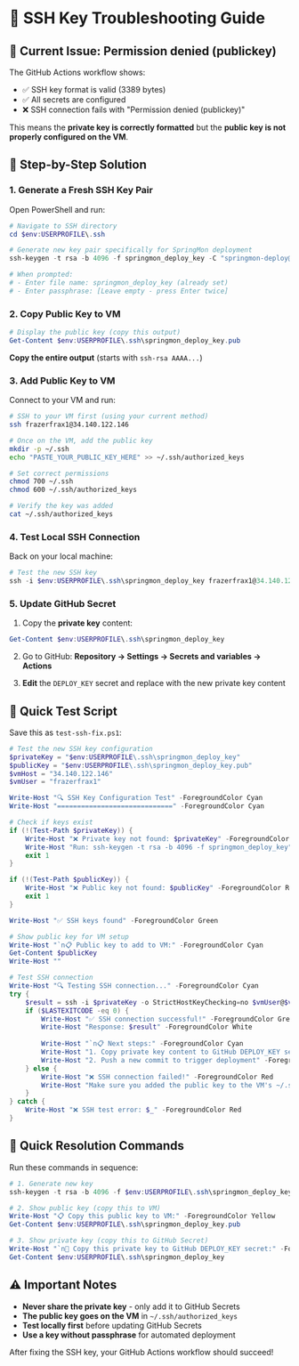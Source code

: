 # 🔧 SSH Key Troubleshooting Guide

## 🚨 Current Issue: Permission denied (publickey)

The GitHub Actions workflow shows:
- ✅ SSH key format is valid (3389 bytes)
- ✅ All secrets are configured 
- ❌ SSH connection fails with "Permission denied (publickey)"

This means the **private key is correctly formatted** but the **public key is not properly configured on the VM**.

## 🔑 Step-by-Step Solution

### 1. Generate a Fresh SSH Key Pair

Open PowerShell and run:

```powershell
# Navigate to SSH directory
cd $env:USERPROFILE\.ssh

# Generate new key pair specifically for SpringMon deployment
ssh-keygen -t rsa -b 4096 -f springmon_deploy_key -C "springmon-deploy@github-actions"

# When prompted:
# - Enter file name: springmon_deploy_key (already set)
# - Enter passphrase: [Leave empty - press Enter twice]
```

### 2. Copy Public Key to VM

```powershell
# Display the public key (copy this output)
Get-Content $env:USERPROFILE\.ssh\springmon_deploy_key.pub
```

**Copy the entire output** (starts with `ssh-rsa AAAA...`)

### 3. Add Public Key to VM

Connect to your VM and run:

```bash
# SSH to your VM first (using your current method)
ssh frazerfrax1@34.140.122.146

# Once on the VM, add the public key
mkdir -p ~/.ssh
echo "PASTE_YOUR_PUBLIC_KEY_HERE" >> ~/.ssh/authorized_keys

# Set correct permissions
chmod 700 ~/.ssh
chmod 600 ~/.ssh/authorized_keys

# Verify the key was added
cat ~/.ssh/authorized_keys
```

### 4. Test Local SSH Connection

Back on your local machine:

```powershell
# Test the new SSH key
ssh -i $env:USERPROFILE\.ssh\springmon_deploy_key frazerfrax1@34.140.122.146 "echo 'SSH connection successful'"
```

### 5. Update GitHub Secret

1. Copy the **private key** content:
```powershell
Get-Content $env:USERPROFILE\.ssh\springmon_deploy_key
```

2. Go to GitHub: **Repository → Settings → Secrets and variables → Actions**

3. **Edit** the `DEPLOY_KEY` secret and replace with the new private key content

## 🧪 Quick Test Script

Save this as `test-ssh-fix.ps1`:

```powershell
# Test the new SSH key configuration
$privateKey = "$env:USERPROFILE\.ssh\springmon_deploy_key"
$publicKey = "$env:USERPROFILE\.ssh\springmon_deploy_key.pub"
$vmHost = "34.140.122.146"
$vmUser = "frazerfrax1"

Write-Host "🔍 SSH Key Configuration Test" -ForegroundColor Cyan
Write-Host "=============================" -ForegroundColor Cyan

# Check if keys exist
if (!(Test-Path $privateKey)) {
    Write-Host "❌ Private key not found: $privateKey" -ForegroundColor Red
    Write-Host "Run: ssh-keygen -t rsa -b 4096 -f springmon_deploy_key" -ForegroundColor Yellow
    exit 1
}

if (!(Test-Path $publicKey)) {
    Write-Host "❌ Public key not found: $publicKey" -ForegroundColor Red
    exit 1
}

Write-Host "✅ SSH keys found" -ForegroundColor Green

# Show public key for VM setup
Write-Host "`n📋 Public key to add to VM:" -ForegroundColor Cyan
Get-Content $publicKey
Write-Host ""

# Test SSH connection
Write-Host "🔍 Testing SSH connection..." -ForegroundColor Cyan
try {
    $result = ssh -i $privateKey -o StrictHostKeyChecking=no $vmUser@$vmHost "echo 'SSH test successful'; whoami"
    if ($LASTEXITCODE -eq 0) {
        Write-Host "✅ SSH connection successful!" -ForegroundColor Green
        Write-Host "Response: $result" -ForegroundColor White
        
        Write-Host "`n📋 Next steps:" -ForegroundColor Cyan
        Write-Host "1. Copy private key content to GitHub DEPLOY_KEY secret" -ForegroundColor White
        Write-Host "2. Push a new commit to trigger deployment" -ForegroundColor White
    } else {
        Write-Host "❌ SSH connection failed!" -ForegroundColor Red
        Write-Host "Make sure you added the public key to the VM's ~/.ssh/authorized_keys" -ForegroundColor Yellow
    }
} catch {
    Write-Host "❌ SSH test error: $_" -ForegroundColor Red
}
```

## 🚀 Quick Resolution Commands

Run these commands in sequence:

```powershell
# 1. Generate new key
ssh-keygen -t rsa -b 4096 -f $env:USERPROFILE\.ssh\springmon_deploy_key -N '""'

# 2. Show public key (copy this to VM)
Write-Host "📋 Copy this public key to VM:" -ForegroundColor Yellow
Get-Content $env:USERPROFILE\.ssh\springmon_deploy_key.pub

# 3. Show private key (copy this to GitHub Secret)
Write-Host "`n🔑 Copy this private key to GitHub DEPLOY_KEY secret:" -ForegroundColor Yellow
Get-Content $env:USERPROFILE\.ssh\springmon_deploy_key
```

## ⚠️ Important Notes

- **Never share the private key** - only add it to GitHub Secrets
- **The public key goes on the VM** in `~/.ssh/authorized_keys`
- **Test locally first** before updating GitHub Secrets
- **Use a key without passphrase** for automated deployment

After fixing the SSH key, your GitHub Actions workflow should succeed!
